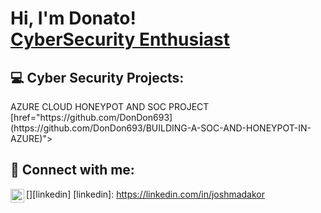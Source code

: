 <h1>Hi, I'm Donato! <br/><a href="https://github.com/DonDon693">CyberSecurity Enthusiast</a>

<h2> 💻 Cyber Security Projects:</h2>
<a> AZURE CLOUD HONEYPOT AND SOC PROJECT [href="https://github.com/DonDon693](https://github.com/DonDon693/BUILDING-A-SOC-AND-HONEYPOT-IN-AZURE)"></a>


<h2> 🤳 Connect with me:</h2>

[<img align="left" alt="JoshMadakor | LinkedIn" width="22px" src="https://cdn.jsdelivr.net/npm/simple-icons@v3/icons/linkedin.svg" />][linkedin]
[linkedin]: https://linkedin.com/in/joshmadakor
